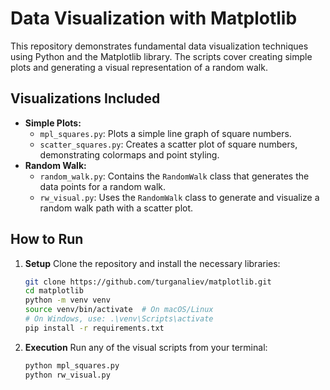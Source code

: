 # Data Visualization with Matplotlib

This repository demonstrates fundamental data visualization techniques using Python and the Matplotlib library. The scripts cover creating simple plots and generating a visual representation of a random walk.

## Visualizations Included

* **Simple Plots:**
    * `mpl_squares.py`: Plots a simple line graph of square numbers.
    * `scatter_squares.py`: Creates a scatter plot of square numbers, demonstrating colormaps and point styling.
* **Random Walk:**
    * `random_walk.py`: Contains the `RandomWalk` class that generates the data points for a random walk.
    * `rw_visual.py`: Uses the `RandomWalk` class to generate and visualize a random walk path with a scatter plot.

## How to Run

1.  **Setup**
    Clone the repository and install the necessary libraries:
    ```bash
    git clone https://github.com/turganaliev/matplotlib.git
    cd matplotlib
    python -m venv venv
    source venv/bin/activate  # On macOS/Linux
    # On Windows, use: .\venv\Scripts\activate
    pip install -r requirements.txt
    ```

2.  **Execution**
    Run any of the visual scripts from your terminal:
    ```bash
    python mpl_squares.py
    python rw_visual.py
    ```
